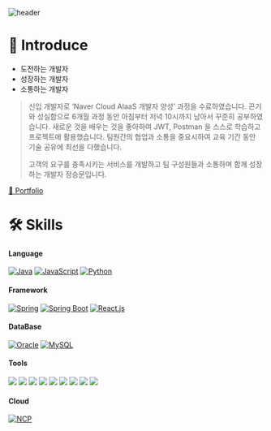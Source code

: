 ![header](https://capsule-render.vercel.app/api?type=waving&color=auto&height=200&section=header&text=SEUNGMOON%20Github!&fontSize=65)


# 📣 Introduce
- 도전하는 개발자
- 성장하는 개발자
- 소통하는 개발자
> 신입 개발자로 ‘Naver Cloud AIaaS 개발자 양성’ 과정을 수료하였습니다. 끈기와 성실함으로 6개월 과정 동안 아침부터 저녁 10시까지 남아서 꾸준히 공부하였습니다. 새로운 것을 배우는 것을 좋아하여 JWT, Postman 을 스스로 학습하고 프로젝트에 활용했습니다. 팀원간의 협업과 소통을 중요시하여 교육 기간 동안 기술 공유에 최선을 다했습니다.
>
> 고객의 요구를 충족시키는 서비스를 개발하고 팀 구성원들과 소통하며 함께 성장하는 개발자 정승문입니다.

[💼 Portfolio](https://ablaze-quarter-01f.notion.site/SeungMoon-Jung-9b918b93eb314e2aa1a56c5261ac5edf?pvs=4/)

# 🛠️ Skills
#### Language
[![Java](https://img.shields.io/badge/Java-007396?style=flat-square&logo=java&logoColor=white)](https://www.java.com/)
[![JavaScript](https://img.shields.io/badge/JavaScript-F7DF1E?style=flat-square&logo=javascript&logoColor=black)](https://developer.mozilla.org/en-US/docs/Web/JavaScript)
[![Python](https://img.shields.io/badge/Python-3776AB?style=flat-square&logo=python&logoColor=white)](https://www.python.org/)

#### Framework
[![Spring](https://img.shields.io/badge/Spring-6DB33F?style=flat-square&logo=Spring&logoColor=white)](https://spring.io/projects/spring)
[![Spring Boot](https://img.shields.io/badge/springboot-6DB33F?style=flat&logo=springboot&logoColor=white)](https://spring.io/projects/spring-boot)
[![React.js](https://img.shields.io/badge/React-61DAFB?style=flat-square&logo=React&logoColor=black)](https://reactjs.org/)

#### DataBase
[![Oracle](https://img.shields.io/badge/Oracle-F80000?style=flat-square&logo=oracle)](https://www.oracle.com/database/)
[![MySQL](https://img.shields.io/badge/mysql-4479A1?style=flat&logo=mysql&logoColor=white)](https://www.mysql.com/)

#### Tools
<img src="https://img.shields.io/badge/Git-F05032?style=flat&logo=Git&logoColor=white" /> <img src="https://img.shields.io/badge/GitHub-181717?style=flat&logo=GitHub&logoColor=white" /> <img src="https://img.shields.io/badge/sourcetree-0052CC?style=flat&logo=sourcetree&logoColor=white" />
<img src="https://img.shields.io/badge/Jira-0052CC?style=flat&logo=Jira&logoColor=white"/> <img src="https://img.shields.io/badge/Figma-F24E1E?style=flat&logo=Figma&logoColor=white"/> <img src="https://img.shields.io/badge/VisualStudioCode-007ACC?style=flat&logo=VisualStudioCode&logoColor=white" /> <img src="https://img.shields.io/badge/IntelliJ_IDEA-000000.svg?style=flat-square&logo=intellij-idea&logoColor=white" /> <img src="https://img.shields.io/badge/Docker-2496ED?style=flat-square&logo=Docker&logoColor=white"/> <img src="https://img.shields.io/badge/Postman-FF6C37?style=flat-square&logo=Postman&logoColor=white"/>

#### Cloud
[![NCP](https://img.shields.io/badge/Cloud-Naver%20Cloud%20Platform-green)](https://www.ncloud.com/)

